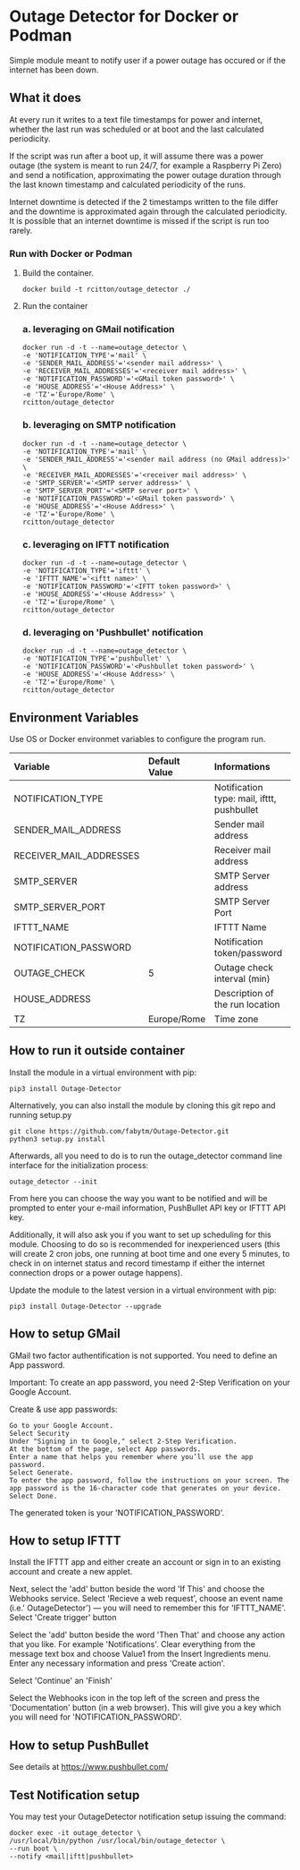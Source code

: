 # Outage Detector for Docker or Podman
Simple module meant to notify user if a power outage has occured or if the internet has been down.

## What it does

At every run it writes to a text file timestamps for power and internet, whether the last run was scheduled or at boot and the last calculated periodicity.

If the script was run after a boot up, it will assume there was a power outage (the system is meant to run 24/7, for example a Raspberry Pi Zero) and send a notification, approximating the power outage duration through the last known timestamp and calculated periodicity of the runs.

Internet downtime is detected if the 2 timestamps written to the file differ and the downtime is approximated again through the calculated periodicity. It is possible that an internet downtime is missed if the script is run too rarely.

### Run with Docker or Podman

1. Build the container.

    ```
    docker build -t rcitton/outage_detector ./
    ```

2. Run the container 

    ### a. leveraging on GMail notification
    ```
    docker run -d -t --name=outage_detector \
    -e 'NOTIFICATION_TYPE'='mail' \
    -e 'SENDER_MAIL_ADDRESS'='<sender mail address>' \
    -e 'RECEIVER_MAIL_ADDRESSES'='<receiver mail address>' \
    -e 'NOTIFICATION_PASSWORD'='<GMail token password>' \
    -e 'HOUSE_ADDRESS'='<House Address>' \
    -e 'TZ'='Europe/Rome' \
    rcitton/outage_detector
    ```

    ### b. leveraging on SMTP notification
    ```
    docker run -d -t --name=outage_detector \
    -e 'NOTIFICATION_TYPE'='mail' \
    -e 'SENDER_MAIL_ADDRESS'='<sender mail address (no GMail address)>' \
    -e 'RECEIVER_MAIL_ADDRESSES'='<receiver mail address>' \
    -e 'SMTP_SERVER'='<SMTP server address>' \
    -e 'SMTP_SERVER_PORT'='<SMTP server port>' \
    -e 'NOTIFICATION_PASSWORD'='<GMail token password>' \
    -e 'HOUSE_ADDRESS'='<House Address>' \
    -e 'TZ'='Europe/Rome' \
    rcitton/outage_detector
    ```

    ### c. leveraging on IFTT notification
    ```
    docker run -d -t --name=outage_detector \
    -e 'NOTIFICATION_TYPE'='ifttt' \
    -e 'IFTTT_NAME'='<iftt name>' \
    -e 'NOTIFICATION_PASSWORD'='<IFTT token password>' \
    -e 'HOUSE_ADDRESS'='<House Address>' \
    -e 'TZ'='Europe/Rome' \
    rcitton/outage_detector
    ```

    ### d. leveraging on 'Pushbullet' notification
    ```
    docker run -d -t --name=outage_detector \
    -e 'NOTIFICATION_TYPE'='pushbullet' \
    -e 'NOTIFICATION_PASSWORD'='<Pushbullet token password>' \
    -e 'HOUSE_ADDRESS'='<House Address>' \
    -e 'TZ'='Europe/Rome' \
    rcitton/outage_detector
    ```

## Environment Variables

Use OS or Docker environmet variables to configure the program run.

| Variable                | Default Value        | Informations                                                 |
|:------------------------|:---------------------|:-------------------------------------------------------------|
| NOTIFICATION_TYPE       |                      | Notification type: mail, ifttt, pushbullet                   |
| SENDER_MAIL_ADDRESS     |                      | Sender mail address                                          |
| RECEIVER_MAIL_ADDRESSES |                      | Receiver mail address                                        |
| SMTP_SERVER             |                      | SMTP Server address                                          |
| SMTP_SERVER_PORT        |                      | SMTP Server Port                                             |
| IFTTT_NAME              |                      | IFTTT Name                                                   |
| NOTIFICATION_PASSWORD   |                      | Notification token/password                                  |
| OUTAGE_CHECK            |         5            | Outage check interval  (min)                                 |
| HOUSE_ADDRESS           |                      | Description of the run location                              |
| TZ                      | Europe/Rome          | Time zone                                                    |


## How to run it outside container

Install the module in a virtual environment with pip:

```
pip3 install Outage-Detector
```

Alternatively, you can also install the module by cloning this git repo and running setup.py

```
git clone https://github.com/fabytm/Outage-Detector.git
python3 setup.py install
```

Afterwards, all you need to do is to run the outage_detector command line interface for the initialization process:

```
outage_detector --init
```

From here you can choose the way you want to be notified and will be prompted to enter your e-mail information, PushBullet API key or IFTTT API key.

Additionally, it will also ask you if you want to set up scheduling for this module. Choosing to do so is recommended for inexperienced users (this will create 2 cron jobs, one running at boot time and one every 5 minutes, to check in on internet status and record timestamp if either the internet connection drops or a power outage happens).

Update the module to the latest version in a virtual environment with pip:

```
pip3 install Outage-Detector --upgrade
```

## How to setup GMail

GMail two factor authentification is not supported. You need to define an App password.

Important: To create an app password, you need 2-Step Verification on your Google Account.

Create & use app passwords:

    Go to your Google Account.
    Select Security
    Under "Signing in to Google," select 2-Step Verification.
    At the bottom of the page, select App passwords.
    Enter a name that helps you remember where you’ll use the app password.
    Select Generate.
    To enter the app password, follow the instructions on your screen. The app password is the 16-character code that generates on your device.
    Select Done.

The generated token is your 'NOTIFICATION_PASSWORD'.


## How to setup IFTTT

Install the IFTTT app and either create an account or sign in to an existing account and create a new applet. 

Next, select the 'add' button beside the word 'If This' and choose the Webhooks service. Select 'Recieve a web request', choose an event name (i.e.' OutageDetector') — you will need to remember this for 'IFTTT_NAME'. Select 'Create trigger' button

Select the 'add' button beside the word 'Then That' and choose any action that you like. For example 'Notifications'.
Clear everything from the message text box and choose Value1 from the Insert Ingredients menu. Enter any necessary information and press 'Create action'.

Select 'Continue' an 'Finish'

Select the Webhooks icon in the top left of the screen and press the 'Documentation' button (in a web browser). This will give you a key which you will need for 'NOTIFICATION_PASSWORD'.


## How to setup PushBullet
See details at https://www.pushbullet.com/

## Test Notification setup
You may test your OutageDetector notification setup issuing the command:

```
docker exec -it outage_detector \
/usr/local/bin/python /usr/local/bin/outage_detector \
--run boot \
--notify <mail|iftt|pushbullet>
```